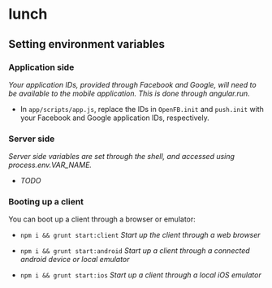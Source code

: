 lunch
=====

## Setting environment variables

### Application side

*Your application IDs, provided through Facebook and Google, will need to be available to the mobile application. This is done through angular.run.*

* In `app/scripts/app.js`, replace the IDs in `OpenFB.init` and `push.init` with your Facebook and Google application IDs, respectively.

### Server side

*Server side variables are set through the shell, and accessed using process.env.VAR_NAME.*

* *TODO*

### Booting up a client

You can boot up a client through a browser or emulator:

* `npm i && grunt start:client` *Start up the client through a web browser*

* `npm i && grunt start:android` *Start up a client through a connected android device or local emulator*

* `npm i && grunt start:ios` *Start up a client through a local iOS emulator*


